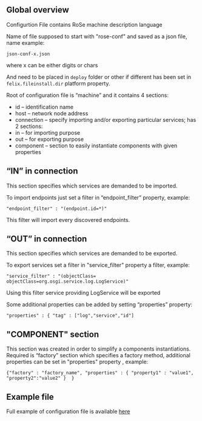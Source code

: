 ## Global overview
Configurtion File contains RoSe machine description language 

Name of file supposed to start with "rose-conf" and saved as a json file, name example:

`json-conf-x.json`

where x can be either digits or chars

And need to be placed in `deploy` folder or other if different has been set in `felix.fileinstall.dir` platform property.

Root of configuration file is “machine” and it contains 4 sections:

* id – identification name 
* host – network node address
* connection – specify importing and/or exporting particular services; has 2 sections:
 * in – for importing purpose
 * out – for exporting purpose 
* component – section to  easily instantiate components with given properties

## “IN” in connection

This section specifies which services are demanded to be imported.

To import endpoints just set a filter in “endpoint_filter” property, example:

`"endpoint_filter" : "(endpoint.id=*)"`

This filter will import every discovered endpoints.

## “OUT” in connection

This section specifies which services are demanded to be exported.

To export services set a filter in "service_filter" property a filter, example:

`"service_filter" : "(objectClass= objectClass=org.osgi.service.log.LogService)"`

Using this filter service providing LogService will be exported

Some additional properties can be added by setting “properties” property:

`"properties" : { "tag" : ["log","service","id"]`

## "COMPONENT" section

This section was created in order to simplify a components instantiations. Required  is “factory” section which specifies a factory method, additional properties  can be set in "properties" property , example:

`{"factory" : "factory_name",
"properties" : { "property1" : "value1", "property2":"value2" } 
}`

## Example file
Full example of configuration file is available [here](https://github.com/barjo/arvensis/wiki/Example-of-configuration-file)